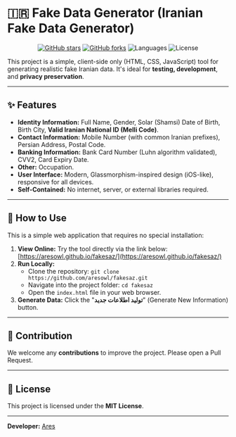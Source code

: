 # 🇮🇷 Fake Data Generator (Iranian Fake Data Generator)

<p align="center">
  <a href="https://github.com/aresowl/fakesaz/stargazers"><img src="https://img.shields.io/github/stars/aresowl/fakesaz?style=social" alt="GitHub stars"></a>
  <a href="https://github.com/aresowl/fakesaz/forks"><img src="https://img.shields.io/github/forks/aresowl/fakesaz?style=social" alt="GitHub forks"></a>
  <img src="https://img.shields.io/badge/Language-HTML%2FCSS%2FJS-blue" alt="Languages">
  <img src="https://img.shields.io/badge/License-MIT-green" alt="License">
</p>

This project is a simple, client-side only (HTML, CSS, JavaScript) tool for generating realistic fake Iranian data. It's ideal for **testing, development**, and **privacy preservation**.

---

## ✨ Features

* **Identity Information:** Full Name, Gender, Solar (Shamsi) Date of Birth, Birth City, **Valid Iranian National ID (Melli Code)**.
* **Contact Information:** Mobile Number (with common Iranian prefixes), Persian Address, Postal Code.
* **Banking Information:** Bank Card Number (Luhn algorithm validated), CVV2, Card Expiry Date.
* **Other:** Occupation.
* **User Interface:** Modern, Glassmorphism-inspired design (iOS-like), responsive for all devices.
* **Self-Contained:** No internet, server, or external libraries required.

---

## 🚀 How to Use

This is a simple web application that requires no special installation:

1.  **View Online:**
    Try the tool directly via the link below:
    [https://aresowl.github.io/fakesaz/](https://aresowl.github.io/fakesaz/)
2.  **Run Locally:**
    * Clone the repository: `git clone https://github.com/aresowl/fakesaz.git`
    * Navigate into the project folder: `cd fakesaz`
    * Open the `index.html` file in your web browser.
3.  **Generate Data:** Click the "**تولید اطلاعات جدید**" (Generate New Information) button.

---

## 🤝 Contribution

We welcome any **contributions** to improve the project. Please open a Pull Request.

---

## 📜 License

This project is licensed under the **MIT License**.

---

**Developer:** [Ares](https://github.com/aresowl)
